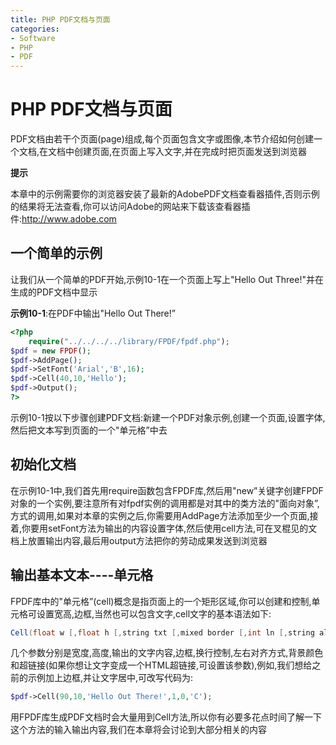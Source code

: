 ```yaml
---
title: PHP PDF文档与页面
categories:
- Software
- PHP
- PDF
---
```

# PHP PDF文档与页面

PDF文档由若干个页面(page)组成,每个页面包含文字或图像,本节介绍如何创建一个文档,在文档中创建页面,在页面上写入文字,并在完成时把页面发送到浏览器

**提示**

本章中的示例需要你的浏览器安装了最新的AdobePDF文档查看器插件,否则示例的结果将无法查看,你可以访问Adobe的网站来下载该查看器插件:http://www.adobe.com

## 一个简单的示例

让我们从一个简单的PDF开始,示例10-1在一个页面上写上"Hello Out Three!"并在生成的PDF文档中显示

**示例10-1**:在PDF中输出"Hello Out There!”

```php
<?php
    require("../../../../library/FPDF/fpdf.php");
$pdf = new FPDF();
$pdf->AddPage();
$pdf->SetFont('Arial','B',16);
$pdf->Cell(40,10,'Hello');
$pdf->Output();
?>
```

示例10-1按以下步骤创建PDF文档:新建一个PDF对象示例,创建一个页面,设置字体,然后把文本写到页面的一个"单元格”中去

## 初始化文档

在示例10-1中,我们首先用require函数包含FPDF库,然后用"new”关键字创建FPDF对象的一个实例,要注意所有对fpdf实例的调用都是对其中的类方法的"面向对象”,方式的调用,如果对本章的实例之后,你需要用AddPage方法添加至少一个页面,接着,你要用setFont方法为输出的内容设置字体,然后使用cell方法,可在叉棍见的文档上放置输出内容,最后用output方法把你的劳动成果发送到浏览器

## 输出基本文本----单元格

FPDF库中的"单元格”(cell)概念是指页面上的一个矩形区域,你可以创建和控制,单元格可设置宽高,边框,当然也可以包含文字,cell文字的基本语法如下:

```java
Cell(float w [,float h [,string txt [,mixed border [,int ln [,string align [,int fill [,mixed link]]]]]]])
```

几个参数分别是宽度,高度,输出的文字内容,边框,换行控制,左右对齐方式,背景颜色和超链接(如果你想让文字变成一个HTML超链接,可设置该参数),例如,我们想给之前的示例加上边框,并让文字居中,可改写代码为:

```php
$pdf->Cell(90,10,'Hello Out There!',1,0,'C');
```

用FPDF库生成PDF文档时会大量用到Cell方法,所以你有必要多花点时间了解一下这个方法的输入输出内容,我们在本章将会讨论到大部分相关的内容

